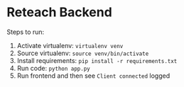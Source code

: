 # Reteach Backend

Steps to run:
1. Activate virtualenv: `virtualenv venv`
2. Source virtualenv: `source venv/bin/activate`
3. Install requirements: `pip install -r requirements.txt`
4. Run code: `python app.py`
5. Run frontend and then see `Client connected` logged